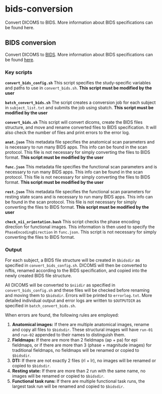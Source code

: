 # bids-conversion
Convert DICOMS to BIDS. More information about BIDS specifications can be found here.

## BIDS conversion
Convert DICOMS to [BIDS](http://bids.neuroimaging.io/). More information about BIDS specifications can be found [here](http://bids.neuroimaging.io/bids_spec1.0.2.pdf).

### Key scripts
**`convert_bids_config.sh`**
This script specifies the study-specific variables and paths to use in `convert_bids.sh`. **This script must be modified by the user**

**`batch_convert_bids.sh`**
The script creates a conversion job for each subject in `subject_list.txt` and submits the job using sbatch. **This script must be modified by the user**

**`convert_bids.sh`**
This script will convert dicoms, create the BIDS files structure, and move and rename converted files to BIDS specification. It will also check the number of files and print errors to the error log.

**`anat.json`**
This metadata file specifies the anatomical scan parameters and is necessary to run many BIDS apps. This info can be found in the scan protocol. This file is not necessary for simply converting the files to BIDS format. **This script must be modified by the user**

**`func.json`**
This metadata file specifies the functional scan parameters and is necessary to run many BIDS apps. This info can be found in the scan protocol. This file is not necessary for simply converting the files to BIDS format. **This script must be modified by the user**

**`rest.json`**
This metadata file specifies the functional scan parameters for resting state scans and is necessary to run many BIDS apps. This info can be found in the scan protocol. This file is not necessary for simply converting the files to BIDS format. **This script must be modified by the user**

**`check_nii_orientation.bash`**
This script checks the phase encoding direction for functional images. This information is then used to specify the `PhaseEncodingDirection` in `func.json`. This script is not necessary for simply converting the files to BIDS format.

### Output
For each subject, a BIDS file structure will be created in `$bidsdir` as specified in `convert_bids_config.sh`. DICOMS will then be converted to niftis, renamed according to the BIDS specification, and copied into the newly created BIDS file structure. 

All DICOMS will be converted to `$niidir` as specified in `convert_bids_config.sh` and these files will be checked before renaming and moving them to `$bidsdir`. Errors will be printed to `errorlog.txt`. More detailed individual output and error logs are written to `$OUTPUTDIR` as specified in `batch_convert_bids.sh`.

When errors are found, the following rules are employed:
1. **Anatomical images:** If there are multiple anatomical images, rename and copy all files to `$bidsdir`. These structural images will have `run-01` and `run-02` appended to their names to distinguish them.
2. **Fieldmaps:** If there are more than 2 fieldmaps (ap + pa) for epi fieldmaps, or if there are more than 3 (phase + magnitude images) for traditional fieldmaps, no fieldmaps will be renamed or copied to `$bidsdir`. 
3. **DTI:** If there are not exactly 2 files (rl + lr), no images will be renamed or copied to `$bidsdir`. 
4. **Resting state:** If there are more than 2 run with the same name, no images will be renamed or copied to `$bidsdir`. 
5. **Functional task runs:** If there are multiple functional task runs, the largest task run will be renamed and copied to `$bidsdir`. 
